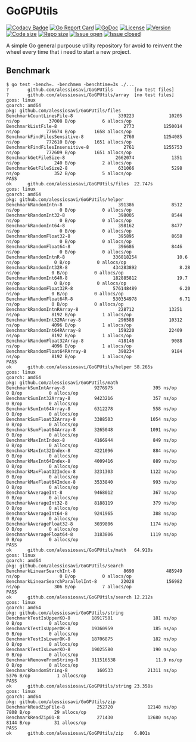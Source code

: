 # GoGPUtils

[![Codacy Badge](https://api.codacy.com/project/badge/Grade/86513a2282374f87a813110db86f018b)](https://www.codacy.com/manual/alessiosavi/GoGPUtils?utm_source=github.com&amp;utm_medium=referral&amp;utm_content=alessiosavi/GoGPUtils&amp;utm_campaign=Badge_Grade)
[![Go Report Card](https://goreportcard.com/badge/github.com/alessiosavi/GoGPUtils)](https://goreportcard.com/report/github.com/alessiosavi/GoGPUtils) [![GoDoc](https://godoc.org/github.com/alessiosavi/GoGPUtils?status.svg)](https://godoc.org/github.com/alessiosavi/GoGPUtils) [![License](https://img.shields.io/github/license/alessiosavi/GoGPUtils)](https://img.shields.io/github/license/alessiosavi/GoGPUtils) [![Version](https://img.shields.io/github/v/tag/alessiosavi/GoGPUtils)](https://img.shields.io/github/v/tag/alessiosavi/GoGPUtils) [![Code size](https://img.shields.io/github/languages/code-size/alessiosavi/GoGPUtils)](https://img.shields.io/github/languages/code-size/alessiosavi/GoGPUtils) [![Repo size](https://img.shields.io/github/repo-size/alessiosavi/GoGPUtils)](https://img.shields.io/github/repo-size/alessiosavi/GoGPUtils) [![Issue open](https://img.shields.io/github/issues/alessiosavi/GoGPUtils)](https://img.shields.io/github/issues/alessiosavi/GoGPUtils)
[![Issue closed](https://img.shields.io/github/issues-closed/alessiosavi/GoGPUtils)](https://img.shields.io/github/issues-closed/alessiosavi/GoGPUtils)

A simple Go general purpouse utility repository for avoid to reinvent the wheel every time that i need to start a new project.

## Benchmark

```text
$ go test -bench=. -benchmem -benchtime=3s ./...
?       github.com/alessiosavi/GoGPUtils        [no test files]
?       github.com/alessiosavi/GoGPUtils/array  [no test files]
goos: linux
goarch: amd64
pkg: github.com/alessiosavi/GoGPUtils/files
BenchmarkCountLinesFile-8                 339223             10205 ns/op           37008 B/op          6 allocs/op
BenchmarkListFile-8                         2773           1250014 ns/op          776674 B/op       1658 allocs/op
BenchmarkFindFilesSensitive-8               2760           1254085 ns/op          772610 B/op       1651 allocs/op
BenchmarkFindFilesInsensitive-8             2761           1255753 ns/op          772609 B/op       1651 allocs/op
BenchmarkGetFileSize-8                   2662074              1351 ns/op             240 B/op          2 allocs/op
BenchmarkGetFileSize2-8                   631066              5298 ns/op             352 B/op          5 allocs/op
PASS
ok      github.com/alessiosavi/GoGPUtils/files  22.747s
goos: linux
goarch: amd64
pkg: github.com/alessiosavi/GoGPUtils/helper
BenchmarkRandomIntn-8                     391386              8512 ns/op               0 B/op          0 allocs/op
BenchmarkRandomInt32-8                    398005              8544 ns/op               0 B/op          0 allocs/op
BenchmarkRandomInt64-8                    398162              8477 ns/op               0 B/op          0 allocs/op
BenchmarkRandomFloat32-8                  395895              8658 ns/op               0 B/op          0 allocs/op
BenchmarkRandomFloat64-8                  396686              8446 ns/op               0 B/op          0 allocs/op
BenchmarkRandomIntnR-8                  336818254               10.6 ns/op             0 B/op          0 allocs/op
BenchmarkRandomInt32R-8                 434283892                8.28 ns/op            0 B/op          0 allocs/op
BenchmarkRandomInt64R-8                 182885812               19.7 ns/op             0 B/op          0 allocs/op
BenchmarkRandomFloat32R-8               576148489                6.20 ns/op            0 B/op          0 allocs/op
BenchmarkRandomFloat64R-8               530354978                6.71 ns/op            0 B/op          0 allocs/op
BenchmarkRandomIntnRArray-8               228712             13251 ns/op            8192 B/op          1 allocs/op
BenchmarkRandomInt32RArray-8              296588             10312 ns/op            4096 B/op          1 allocs/op
BenchmarkRandomInt64RArray-8              159220             22409 ns/op            8192 B/op          1 allocs/op
BenchmarkRandomFloat32Array-8             418146              9088 ns/op            4096 B/op          1 allocs/op
BenchmarkRandomFloat64RArray-8            390234              9184 ns/op            8192 B/op          1 allocs/op
PASS
ok      github.com/alessiosavi/GoGPUtils/helper 58.265s
goos: linux
goarch: amd64
pkg: github.com/alessiosavi/GoGPUtils/math
BenchmarkSumIntArray-8           9276975               395 ns/op               0 B/op          0 allocs/op
BenchmarkSumInt32Array-8         9423216               357 ns/op               0 B/op          0 allocs/op
BenchmarkSumInt64Array-8         6312278               558 ns/op               0 B/op          0 allocs/op
BenchmarkSumFloat32Array-8       3388503              1054 ns/op               0 B/op          0 allocs/op
BenchmarkSumFloat64Array-8       3265048              1091 ns/op               0 B/op          0 allocs/op
BenchmarkMaxIntIndex-8           4166944               849 ns/op               0 B/op          0 allocs/op
BenchmarkMaxInt32Index-8         4221096               884 ns/op               0 B/op          0 allocs/op
BenchmarkMaxInt64Index-8         4009416               889 ns/op               0 B/op          0 allocs/op
BenchmarkMaxFloat32Index-8       3231303              1122 ns/op               0 B/op          0 allocs/op
BenchmarkMaxFloat64Index-8       3533840               993 ns/op               0 B/op          0 allocs/op
BenchmarkAverageInt-8            9468012               367 ns/op               0 B/op          0 allocs/op
BenchmarkAverageInt32-8          8188119               379 ns/op               0 B/op          0 allocs/op
BenchmarkAverageInt64-8          9241965               388 ns/op               0 B/op          0 allocs/op
BenchmarkAverageFloat32-8        3039806              1174 ns/op               0 B/op          0 allocs/op
BenchmarkAverageFloat64-8        3183806              1119 ns/op               0 B/op          0 allocs/op
PASS
ok      github.com/alessiosavi/GoGPUtils/math   64.910s
goos: linux
goarch: amd64
pkg: github.com/alessiosavi/GoGPUtils/search
BenchmarkLinearSearchInt-8                  8690            485949 ns/op               0 B/op          0 allocs/op
BenchmarkLinearSearchParallelInt-8         22028            156982 ns/op             306 B/op          7 allocs/op
PASS
ok      github.com/alessiosavi/GoGPUtils/search 12.212s
goos: linux
goarch: amd64
pkg: github.com/alessiosavi/GoGPUtils/string
BenchmarkTestIsUpperKO-8        18917581               181 ns/op               0 B/op          0 allocs/op
BenchmarkTestIsUpperOK-8        19360959               185 ns/op               0 B/op          0 allocs/op
BenchmarkTestIsLowerOK-8        18706875               182 ns/op               0 B/op          0 allocs/op
BenchmarkTestIsLowerKO-8        19025580               190 ns/op               0 B/op          0 allocs/op
BenchmarkRemoveFromString-8     311516538               11.9 ns/op             0 B/op          0 allocs/op
BenchmarkRandomString-8           160533             21311 ns/op            5376 B/op          1 allocs/op
PASS
ok      github.com/alessiosavi/GoGPUtils/string 23.358s
goos: linux
goarch: amd64
pkg: github.com/alessiosavi/GoGPUtils/zip
BenchmarkReadZipFile-8            252720             12148 ns/op            7808 B/op         29 allocs/op
BenchmarkReadZip01-8              271430             12680 ns/op            8144 B/op         31 allocs/op
PASS
ok      github.com/alessiosavi/GoGPUtils/zip    6.801s
```
